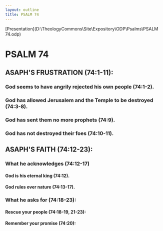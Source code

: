 ```yaml
---
layout: outline
title: PSALM 74
---
```

[Presentation](D:\TheologyCommons\Site\Expository\ODP\Psalms\PSALM 74.odp)
# PSALM 74 
## ASAPH\'S FRUSTRATION (74:1-11): 
###  God seems to have angrily rejected his own people (74:1-2). 
###  God has allowed Jerusalem and the Temple to be destroyed (74:3-8). 
###  God has sent them no more prophets (74:9). 
###  God has not destroyed their foes (74:10-11). 
## ASAPH\'S FAITH (74:12-23): 
###  What he acknowledges (74:12-17) 
####  God is his eternal king (74:12). 
####  God rules over nature (74:13-17). 
###  What he asks for (74:18-23): 
####  Rescue your people (74:18-19, 21-23): 
####  Remember your promise (74:20): 
